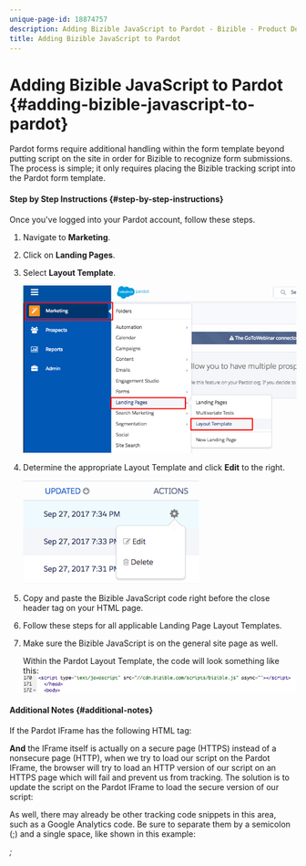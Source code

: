 ```yaml
---
unique-page-id: 18874757
description: Adding Bizible JavaScript to Pardot - Bizible - Product Documentation
title: Adding Bizible JavaScript to Pardot
---
```


# Adding Bizible JavaScript to Pardot {#adding-bizible-javascript-to-pardot}

Pardot forms require additional handling within the form template beyond putting script on the site in order for Bizible to recognize form submissions. The process is simple; it only requires placing the Bizible tracking script into the Pardot form template.

#### Step by Step Instructions {#step-by-step-instructions}

Once you've logged into your Pardot account, follow these steps.

1. Navigate to **Marketing**.
1. Click on **Landing Pages**.
1. Select **Layout Template**.

   ![](assets/1-3.png)

1. Determine the appropriate Layout Template and click **Edit** to the right.

   ![](assets/2-1.png)

1. Copy and paste the Bizible JavaScript code right before the close header tag on your HTML page.

   *<script type="text/javascript" src="//cdn.bizible.com/scripts/bizible.js" async=""></script>*

1. Follow these steps for all applicable Landing Page Layout Templates.
1. Make sure the Bizible JavaScript is on the general site page as well.

   Within the Pardot Layout Template, the code will look something like this:   
   ![](assets/3.png)

#### Additional Notes {#additional-notes}

If the Pardot IFrame has the following HTML tag:

*<base href=" `http://go.pardot.com`">*

**And** the IFrame itself is actually on a secure page (HTTPS) instead of a nonsecure page (HTTP), when we try to load our script on the Pardot IFrame, the browser will try to load an HTTP version of our script on an HTTPS page which will fail and prevent us from tracking. The solution is to update the script on the Pardot IFrame to load the secure version of our script:

*<script type="text/javascript" src=" `https://cdn.bizible.com/scripts/bizible.js`" async=""></script>*

As well, there may already be other tracking code snippets in this area, such as a Google Analytics code. Be sure to separate them by a semicolon (;) and a single space, like shown in this example:

*<script type="text/javascript" src="//cdn.bizible.com/scripts/bizible.js" async=""></script>;<script async="true" type="othercode_example" src="otherfile_example.js" ></script>*

